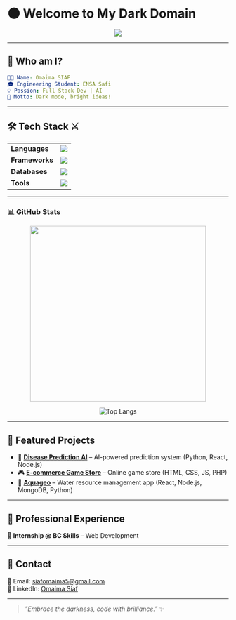 
# 🌑 Welcome to My Dark Domain  

<div align="center">
  <img src="https://readme-typing-svg.demolab.com?font=Fira+Code&size=24&pause=1000&color=ff6f00&center=true&vCenter=true&width=600&lines=Hello%2C+I+am+Omaima+SIAF+%F0%9F%91%8B;Full+Stack+Developer+%7C+AI+Enthusiast;Code+with+Creativity+%26;Welcome+to+my+GitHub!"/>
</div>

---

## 🖤 Who am I?  

```yaml
👩‍💻 Name: Omaima SIAF
🎓 Engineering Student: ENSA Safi
💡 Passion: Full Stack Dev | AI
🚀 Motto: Dark mode, bright ideas!
```

---

## 🛠️ Tech Stack ⚔️  

<div align="center">
  <table>
    <tr>
      <td><b>Languages</b></td>
      <td><img src="https://skillicons.dev/icons?i=python,html,css,js,c,cpp,cs,r"/></td>
    </tr>
    <tr>
      <td><b>Frameworks</b></td>
      <td><img src="https://skillicons.dev/icons?i=react,nodejs,materialui,flask,sklearn"/></td>
    </tr>
    <tr>
      <td><b>Databases</b></td>
      <td><img src="https://skillicons.dev/icons?i=mysql,mongodb"/></td>
    </tr>
    <tr>
      <td><b>Tools</b></td>
      <td><img src="https://skillicons.dev/icons?i=vscode,git,github,postman,visualstudio"/></td>
    </tr>
  </table>
</div>

---

### 📊 GitHub Stats  

<div align="center">
  <img src="https://github-readme-stats.vercel.app/api?username=Maymasi&show_icons=true&theme=dracula" width="400px"/>

  ![Top Langs](https://github-readme-stats.vercel.app/api/top-langs/?username=Maymasi&layout=compact&theme=dracula)
</div>

---

## 🚀 Featured Projects  

- 🧬 [**Disease Prediction AI**](https://github.com/Maymasi/Disease-Prediction-Project) – AI-powered prediction system (Python, React, Node.js)  
- 🎮 [**E-commerce Game Store**](#) – Online game store (HTML, CSS, JS, PHP)  
- 🌊 [**Aquageo**](#) – Water resource management app (React, Node.js, MongoDB, Python)  

---

## 💼 Professional Experience  

🔹 **Internship @ BC Skills** – Web Development  

---
## 📩 Contact  

📧 Email: siafomaima5@gmail.com  
💼 LinkedIn: [Omaima Siaf](https://www.linkedin.com/in/omaima-siaf-b636132aa/)   

---

> _"Embrace the darkness, code with brilliance."_ ✨
